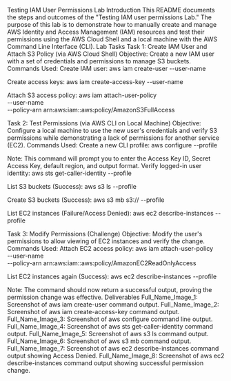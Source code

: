 Testing IAM User Permissions Lab
Introduction
This README documents the steps and outcomes of the "Testing IAM user permissions Lab." The purpose of this lab is to demonstrate how to manually create and manage AWS Identity and Access Management (IAM) resources and test their permissions using the AWS Cloud Shell and a local machine with the AWS Command Line Interface (CLI).
Lab Tasks
Task 1: Create IAM User and Attach S3 Policy (via AWS Cloud Shell)
Objective: Create a new IAM user with a set of credentials and permissions to manage S3 buckets.
Commands Used:
Create IAM user:
aws iam create-user --user-name <your-new-user-name>


Create access keys:
aws iam create-access-key --user-name <your-new-user-name>


Attach S3 access policy:
aws iam attach-user-policy \
    --user-name <your-new-user-name> \
    --policy-arn arn:aws:iam::aws:policy/AmazonS3FullAccess


Task 2: Test Permissions (via AWS CLI on Local Machine)
Objective: Configure a local machine to use the new user's credentials and verify S3 permissions while demonstrating a lack of permissions for another service (EC2).
Commands Used:
Create a new CLI profile:
aws configure --profile <your-new-user-name>


Note: This command will prompt you to enter the Access Key ID, Secret Access Key, default region, and output format.
Verify logged-in user identity:
aws sts get-caller-identity --profile <your-new-user-name>


List S3 buckets (Success):
aws s3 ls --profile <your-new-user-name>


Create S3 buckets (Success):
aws s3 mb s3://<your-unique-bucket-name> --profile <your-new-user-name>


List EC2 instances (Failure/Access Denied):
aws ec2 describe-instances --profile <your-new-user-name>


Task 3: Modify Permissions (Challenge)
Objective: Modify the user's permissions to allow viewing of EC2 instances and verify the change.
Commands Used:
Attach EC2 access policy:
aws iam attach-user-policy \
    --user-name <your-new-user-name> \
    --policy-arn arn:aws:iam::aws:policy/AmazonEC2ReadOnlyAccess


List EC2 instances again (Success):
aws ec2 describe-instances --profile <your-new-user-name>


Note: The command should now return a successful output, proving the permission change was effective.
Deliverables
Full_Name_Image_1: Screenshot of aws iam create-user command output.
Full_Name_Image_2: Screenshot of aws iam create-access-key command output.
Full_Name_Image_3: Screenshot of aws configure command line output.
Full_Name_Image_4: Screenshot of aws sts get-caller-identity command output.
Full_Name_Image_5: Screenshot of aws s3 ls command output.
Full_Name_Image_6: Screenshot of aws s3 mb command output.
Full_Name_Image_7: Screenshot of aws ec2 describe-instances command output showing Access Denied.
Full_Name_Image_8: Screenshot of aws ec2 describe-instances command output showing successful permission change.
